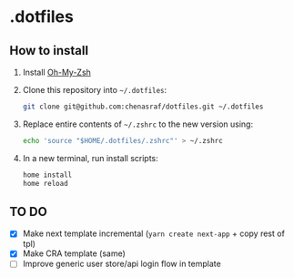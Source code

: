 # .dotfiles

## How to install

1. Install [Oh-My-Zsh](https://github.com/ohmyzsh/ohmyzsh)
2. Clone this repository into `~/.dotfiles`:

   ```bash
   git clone git@github.com:chenasraf/dotfiles.git ~/.dotfiles
   ```

3. Replace entire contents of `~/.zshrc` to the new version using:

   ```bash
   echo 'source "$HOME/.dotfiles/.zshrc"' > ~/.zshrc
   ```

4. In a new terminal, run install scripts:

   ```bash
   home install
   home reload
   ```

## TO DO

- [x] Make next template incremental (`yarn create next-app` + copy rest of tpl)
- [x] Make CRA template (same)
- [ ] Improve generic user store/api login flow in template
